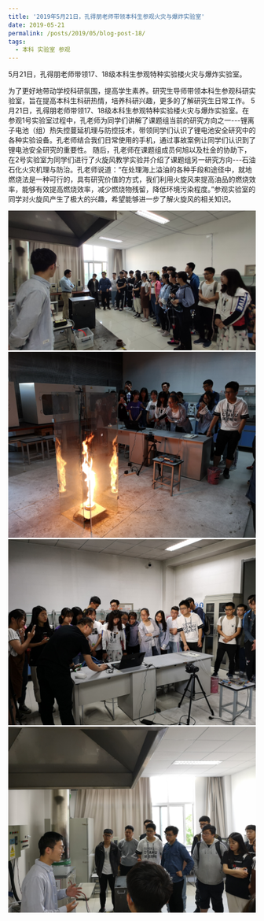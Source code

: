 ```yaml
---
title: '2019年5月21日，孔得朋老师带领本科生参观火灾与爆炸实验室'
date: 2019-05-21
permalink: /posts/2019/05/blog-post-18/
tags:
  - 本科 实验室 参观
---
```




​       5月21日，孔得朋老师带领17、18级本科生参观特种实验楼火灾与爆炸实验室。


​       为了更好地带动学校科研氛围，提高学生素养。研究生导师带领本科生参观科研实验室，旨在提高本科生科研热情，培养科研兴趣，更多的了解研究生日常工作。
5月21日，孔得朋老师带领17、18级本科生参观特种实验楼火灾与爆炸实验室。在参观1号实验室过程中，孔老师为同学们讲解了课题组当前的研究方向之一---锂离子电池（组）热失控蔓延机理与防控技术，带领同学们认识了锂电池安全研究中的各种实验设备。孔老师结合我们日常使用的手机，通过事故案例让同学们认识到了锂电池安全研究的重要性。
随后，孔老师在课题组成员何旭以及杜金的协助下，在2号实验室为同学们进行了火旋风教学实验并介绍了课题组另一研究方向---石油石化火灾机理与防治。孔老师说道：“在处理海上溢油的各种手段和途径中，就地燃烧法是一种可行的，具有研究价值的方式，我们利用火旋风来提高油品的燃烧效率，能够有效提高燃烧效率，减少燃烧物残留，降低环境污染程度。”参观实验室的同学对火旋风产生了极大的兴趣，希望能够进一步了解火旋风的相关知识。



![](/images/本科生参观实验室/4.jpg)
![](/images/本科生参观实验室/1.jpg)
![](/images/本科生参观实验室/2.jpg)
![](/images/本科生参观实验室/3.jpg)
